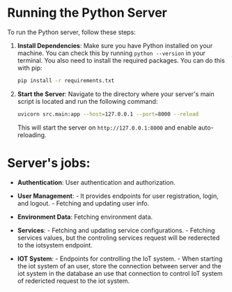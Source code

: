 # Running the Python Server

To run the Python server, follow these steps:

1. **Install Dependencies**: Make sure you have Python installed on your machine. You can check this by running `python --version` in your terminal. You also need to install the required packages. You can do this with pip:

   ```bash
   pip install -r requirements.txt
   ```

2. **Start the Server**: Navigate to the directory where your server's main script is located and run the following command:

   ```bash
   uvicorn src.main:app --host=127.0.0.1 --port=8000 --reload
   ```

   This will start the server on `http://127.0.0.1:8000` and enable auto-reloading.


# Server's jobs:

- **Authentication**: User authentication and authorization.

- **User Management**:
      - It provides endpoints for user registration, login, and logout.
      - Fetching and updating user info.

- **Environment Data**: Fetching environment data.

- **Services**:
      - Fetching and updating service configurations.
      - Fetching services values, but the controling services request will be rederected to the iotsystem endpoint.

- **IOT System**:
      - Endpoints for controlling the IoT system.
      - When starting the iot system of an user, store the connection between server and the iot system in the database an use that connection to control IoT system of redericted request to the iot system.